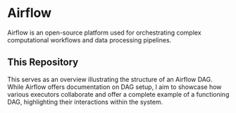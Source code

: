 # Airflow

Airflow is an open-source platform used for orchestrating complex computational workflows and data processing pipelines.

## This Repository

This serves as an overview illustrating the structure of an Airflow DAG. While Airflow offers documentation on DAG setup, I aim to showcase how various executors collaborate and offer a complete example of a functioning DAG, highlighting their interactions within the system. 